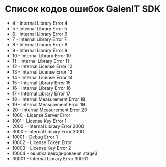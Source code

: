 # Список кодов ошибок GalenIT SDK

- 4 - Internal Library Error 4
- 5 - Internal Library Error 5
- 6 - Internal Library Error 6
- 7 - Internal Library Error 7
- 8 - Internal Library Error 8
- 9 - Internal Library Error 9
- 10 - Internal Library Error 10
- 11 - Internal Library Error 11
- 12 - Internal License Error 12
- 13 - Internal License Error 13
- 14 - Internal License Error 14
- 15 - Internal Library Error 15
- 16 - Internal Library Error 16
- 17 - Internal Library Error 17
- 18 - Internal Measurement Error 18
- 19 - Internal Measurement Error 19
- 20 - Internal Measurement Error 20
- 1000 - License Server Error
- 1001 - License Key Error 1
- 2000 - Internal Library Error 2000
- 3000 - Internal Library Error 3000
- 10001 - Debug Error 1
- 10002 - License Token Error
- 10003 - License Key Error 2
- 10004 - ошибка декодирования stage3
- 30001 - Internal Library Error 30001

